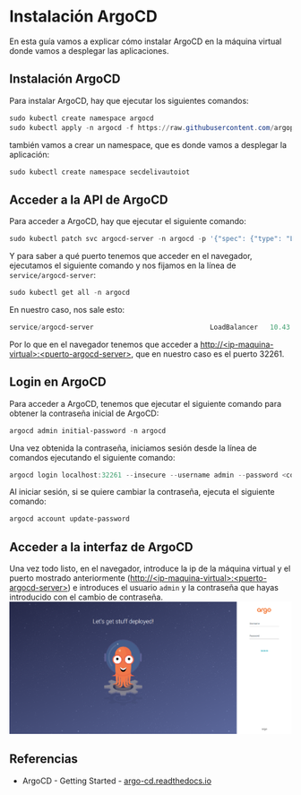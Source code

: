 # Instalación ArgoCD
En esta guía vamos a explicar cómo instalar ArgoCD en la máquina virtual donde vamos a desplegar las aplicaciones.

## Instalación ArgoCD
Para instalar ArgoCD, hay que ejecutar los siguientes comandos:
```powershell
sudo kubectl create namespace argocd
sudo kubectl apply -n argocd -f https://raw.githubusercontent.com/argoproj/argo-cd/stable/manifests/install.yaml
```

también vamos a crear un namespace, que es donde vamos a desplegar la aplicación:
```powershell
sudo kubectl create namespace secdelivautoiot
```

## Acceder a la API de ArgoCD
Para acceder a ArgoCD, hay que ejecutar el siguiente comando:
```powershell
sudo kubectl patch svc argocd-server -n argocd -p '{"spec": {"type": "LoadBalancer"}}'
```

Y para saber a qué puerto tenemos que acceder en el navegador, ejecutamos el siguiente comando y nos fijamos en la línea de `service/argocd-server`:
```powershell
sudo kubectl get all -n argocd
```

En nuestro caso, nos sale esto:
``` powershell
service/argocd-server                             LoadBalancer   10.43.179.226   <pending>     80:30361/TCP,443:32261/TCP   30m
```
Por lo que en el navegador tenemos que acceder a [http://\<ip-maquina-virtual\>:\<puerto-argocd-server\>]([http://\<ip-maquina-virtual\>:\<puerto-argocd-server\>), que en nuestro caso es el puerto 32261.

## Login en ArgoCD
Para acceder a ArgoCD, tenemos que ejecutar el siguiente comando para obtener la contraseña inicial de ArgoCD:
```powershell
argocd admin initial-password -n argocd
```

Una vez obtenida la contraseña, iniciamos sesión desde la línea de comandos ejecutando el siguiente comando:
```powershell
argocd login localhost:32261 --insecure --username admin --password <contraseña-inicial>
```

Al iniciar sesión, si se quiere cambiar la contraseña, ejecuta el siguiente comando:
```powershell
argocd account update-password
```

## Acceder a la interfaz de ArgoCD
Una vez todo listo, en el navegador, introduce la ip de la máquina virtual y el puerto mostrado anteriormente ([http://\<ip-maquina-virtual\>:\<puerto-argocd-server\>]([http://\<ip-maquina-virtual\>:\<puerto-argocd-server\>)) e introduces el usuario `admin` y la contraseña que hayas introducido con el cambio de contraseña.
<img src="https://github.com/sfl0r3nz05/SecDelivAutoIoT/blob/master/docs/images/Captura%20Menu%20ArgoCD.PNG" alt="Menu ArgoCD">

## Referencias
- ArgoCD - Getting Started - [argo-cd.readthedocs.io](https://argo-cd.readthedocs.io/en/stable/getting_started/)

